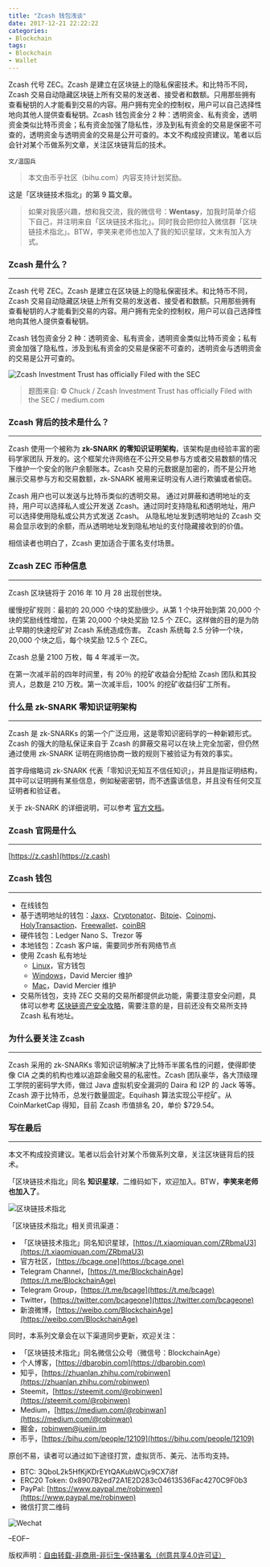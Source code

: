 ```yaml
---
title: "Zcash 钱包浅谈"
date: 2017-12-21 22:22:22
categories:
- Blockchain
tags:
- Blockchain
- Wallet
---
```

Zcash 代号 ZEC。Zcash 是建立在区块链上的隐私保密技术。和比特币不同， Zcash 交易自动隐藏区块链上所有交易的发送者、接受者和数额。只用那些拥有查看秘钥的人才能看到交易的内容。用户拥有完全的控制权，用户可以自己选择性地向其他人提供查看秘钥。Zcash 钱包资金分 2 种：透明资金、私有资金，透明资金类似比特币资金；私有资金加强了隐私性，涉及到私有资金的交易是保密不可查的，透明资金与透明资金的交易是公开可查的。本文不构成投资建议。笔者以后会针对某个币做系列文章，关注区块链背后的技术。
<!-- more -->

`文/温国兵`

> 本文由币乎社区（bihu.com）内容支持计划奖励。

这是「区块链技术指北」的第 9 篇文章。

> 如果对我感兴趣，想和我交流，我的微信号：**Wentasy**，加我时简单介绍下自己，并注明来自「区块链技术指北」。同时我会把你拉入微信群「区块链技术指北」。BTW，李笑来老师也加入了我的知识星球，文末有加入方式。

### Zcash 是什么？
***

Zcash 代号 ZEC。Zcash 是建立在区块链上的隐私保密技术。和比特币不同， Zcash 交易自动隐藏区块链上所有交易的发送者、接受者和数额。只用那些拥有查看秘钥的人才能看到交易的内容。用户拥有完全的控制权，用户可以自己选择性地向其他人提供查看秘钥。

Zcash 钱包资金分 2 种：透明资金、私有资金，透明资金类似比特币资金；私有资金加强了隐私性，涉及到私有资金的交易是保密不可查的，透明资金与透明资金的交易是公开可查的。

![Zcash Investment Trust has officially Filed with the SEC](https://i.imgur.com/winFlax.jpg)

> 题图来自: © Chuck / Zcash Investment Trust has officially Filed with the SEC / medium.com

### Zcash 背后的技术是什么？
***

Zcash 使用一个被称为 **zk-SNARK 的零知识证明架构**，该架构是由经验丰富的密码学家团队 开发的。这个框架允许网络在不公开交易参与方或者交易数额的情况下维护一个安全的账户余额账本。Zcash 交易的元数据是加密的，而不是公开地展示交易参与方和交易数额，zk-SNARK 被用来证明没有人进行欺骗或者偷窃。

Zcash 用户也可以发送与比特币类似的透明交易。 通过对屏蔽和透明地址的支持，用户可以选择私人或公开发送 Zcash。通过同时支持隐私和透明地址，用户可以选择使用隐私或公共方式发送 Zcash。 从隐私地址发到透明地址的 Zcash 交易会显示收到的余额，而从透明地址发到隐私地址的支付隐藏接收到的价值。

相信读者也明白了，Zcash 更加适合于匿名支付场景。

### Zcash ZEC 币种信息
***

Zcash 区块链将于 2016 年 10 月 28 出现创世块。

缓慢挖矿规则：最初的 20,000 个块的奖励很少。从第 1 个块开始到第 20,000 个块的奖励线性增加，在第 20,000 个块处奖励 12.5 个 ZEC。这样做的目的是为防止早期的快速挖矿对 Zcash 系统造成伤害。 Zcash 系统每 2.5 分钟一个块， 20,000 个块之后，每个块奖励 12.5 个 ZEC。

Zcash 总量 2100 万枚，每 4 年减半一次。

在第一次减半前的四年时间里，有 20％ 的挖矿收益会分配给 Zcash 团队和其投资人，总数是 210 万枚。第一次减半后，100% 的挖矿收益归矿工所有。

### 什么是 zk-SNARK 零知识证明架构
***

Zcash 是 zk-SNARKs 的第一个广泛应用，这是零知识密码学的一种新颖形式。Zcash 的强大的隐私保证来自于 Zcash 的屏蔽交易可以在块上完全加密，但仍然通过使用 zk-SNARK 证明在网络协商一致的规则下被验证为有效的事实。

首字母缩略词 zk-SNARK 代表「零知识无知互不信任知识」，并且是指证明结构，其中可以证明拥有某些信息，例如秘密密钥，而不透露该信息，并且没有任何交互证明者和验证者。

关于 zk-SNARK 的详细说明，可以参考 [官方文档](https://z.cash/zh/technology/zksnarks.html)。

### Zcash 官网是什么
***

[https://z.cash](https://z.cash)

### Zcash 钱包
***

* 在线钱包
* 基于透明地址的钱包：[Jaxx](http://jaxx.io)、[Cryptonator](https://www.cryptonator.com)、[Bitpie](http://bitpie.com/#services)、[Coinomi](https://coinomi.com)、[HolyTransaction](https://holytransaction.com)、[Freewallet](https://freewallet.org)、[coinBR](https://www.coinbr.net)
* 硬件钱包：Ledger Nano S、Trezor 等
* 本地钱包：Zcash 客户端，需要同步所有网络节点
* 使用 Zcash 私有地址
    - [Linux](https://github.com/zcash/zcash/wiki/1.0-User-Guide)，官方钱包
    - [Windows](https://zcash4win.com)，David Mercier 维护
    - [Mac](https://zcash4mac.com)，David Mercier 维护
* 交易所钱包，支持 ZEC 交易的交易所都提供此功能，需要注意安全问题，具体可以参考 [区块链资产安全攻略](https://dbarobin.com/2017/12/18/blockchain-security-notice)，需要注意的是，目前还没有交易所支持 Zcash 私有地址。

### 为什么要关注 Zcash
***

Zcash 采用的 zk-SNARKs 零知识证明解决了比特币半匿名性的问题，使得即使像 CIA 之类的机构也难以追踪金融交易的私密性。Zcash 团队豪华，各大顶级理工学院的密码学大师，做过 Java 虚拟机安全漏洞的 Daira 和 I2P 的 Jack 等等。Zcash 源于比特币，总发行数量固定。Equihash 算法实现公平挖矿。从 CoinMarketCap 得知，目前 Zcash 市值排名 20，单价 $729.54。

### 写在最后
***

本文不构成投资建议。笔者以后会针对某个币做系列文章，关注区块链背后的技术。

「区块链技术指北」同名 **知识星球**，二维码如下，欢迎加入。BTW，**李笑来老师也加入了**。

![区块链技术指北](https://i.imgur.com/pQxlDqF.jpg)

「区块链技术指北」相关资讯渠道：

* 「区块链技术指北」同名知识星球，[https://t.xiaomiquan.com/ZRbmaU3](https://t.xiaomiquan.com/ZRbmaU3)
* 官方社区，[https://bcage.one](https://bcage.one)
* Telegram Channel，[https://t.me/BlockchainAge](https://t.me/BlockchainAge)
* Telegram Group，[https://t.me/bcage](https://t.me/bcage)
* Twitter，[https://twitter.com/bcageone](https://twitter.com/bcageone)
* 新浪微博，[https://weibo.com/BlockchainAge](https://weibo.com/BlockchainAge)

同时，本系列文章会在以下渠道同步更新，欢迎关注：

* 「区块链技术指北」同名微信公众号（微信号：BlockchainAge）
* 个人博客，[https://dbarobin.com](https://dbarobin.com)
* 知乎，[https://zhuanlan.zhihu.com/robinwen](https://zhuanlan.zhihu.com/robinwen)
* Steemit，[https://steemit.com/@robinwen](https://steemit.com/@robinwen)
* Medium，[https://medium.com/@robinwan](https://medium.com/@robinwan)
* 掘金，[robinwen@juejin.im](https://juejin.im/user/5673ccae60b2260ee435f89a/posts)
* 币乎，[https://bihu.com/people/12109](https://bihu.com/people/12109)

原创不易，读者可以通过如下途径打赏，虚拟货币、美元、法币均支持。

* BTC: 3QboL2k5HfKjKDrEYtQAKubWCjx9CX7i8f
* ERC20 Token: 0x8907B2ed72A1E2D283c04613536Fac4270C9F0b3
* PayPal: [https://www.paypal.me/robinwen](https://www.paypal.me/robinwen)
* 微信打赏二维码

![Wechat](https://i.imgur.com/SzoNl5b.jpg)

–EOF–

版权声明：[自由转载-非商用-非衍生-保持署名（创意共享4.0许可证）](http://creativecommons.org/licenses/by-nc-nd/4.0/deed.zh)
